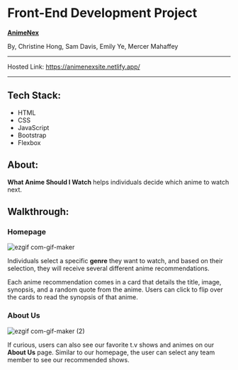 # Front-End Development Project
[**AnimeNex**](https://animenex.netlify.app/)

 By, Christine Hong, Sam Davis, Emily Ye, Mercer Mahaffey
 
** * **

Hosted Link: https://animenexsite.netlify.app/

** * ** 

 ## Tech Stack:
 - HTML
 - CSS
 - JavaScript
 - Bootstrap
 - Flexbox


## About:
**What Anime Should I Watch** helps individuals decide which anime to watch next.

## Walkthrough:
### Homepage

![ezgif com-gif-maker](https://user-images.githubusercontent.com/90011565/137644674-6b19b816-f3a6-4d1a-962a-c4ff501f1a51.gif)

Individuals select a specific **genre** they want to watch, and based on their selection, they will receive several different anime recommendations. 


Each anime recommendation comes in a card that details the title, image, synopsis, and a random quote from the anime. Users can click to flip over the cards to read the synopsis of that anime.
### About Us
![ezgif com-gif-maker (2)](https://user-images.githubusercontent.com/90011565/137644748-6f4db055-e2ed-4405-921e-e76c44872299.gif)

If curious, users can also see our favorite t.v shows and animes on our **About Us** page. Similar to our homepage, the user can select any team member to see our recommended shows.

